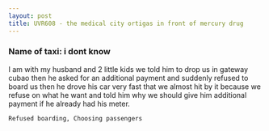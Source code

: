 ```yaml
---
layout: post
title: UVR608 - the medical city ortigas in front of mercury drug
---
```


### Name of taxi: i dont know

I am with my husband and 2 little kids we told him to drop us in gateway cubao then he asked for an additional payment and suddenly refused to board us then he drove his car very fast that we almost hit by it because we refuse on what he want and told him why we should give him additional payment if he already had his meter.

```Refused boarding, Choosing passengers```
